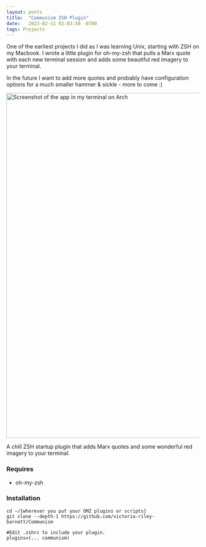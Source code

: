 ```yaml
---
layout: posts
title:  "Communism ZSH Plugin"
date:   2023-02-11 02:03:50 -0700
tags: Projects
---
```


One of the earliest projects I did as I was learning Unix, starting with ZSH on my Macbook. I wrote a little plugin for oh-my-zsh that pulls a Marx quote with each new terminal session and adds some beautiful red imagery to your terminal. 

In the future I want to add more quotes and probably have configuration options for a much smaller hammer & sickle - more to come :)

<img width="900" alt="Screenshot of the app in my terminal on Arch" src="https://user-images.githubusercontent.com/9009959/218278604-390b7d68-1bba-425f-880b-4c40455559ce.png">

A chill ZSH startup plugin that adds Marx quotes and some wonderful red imagery to your terminal.

### Requires 
- oh-my-zsh

### Installation
```
cd ~/{wherever you put your OMZ plugins or scripts}
git clone --depth-1 https://github.com/victoria-riley-barnett/Communism
```
```
#Edit .zshrc to include your plugin. 
plugins=(... communism)
```
